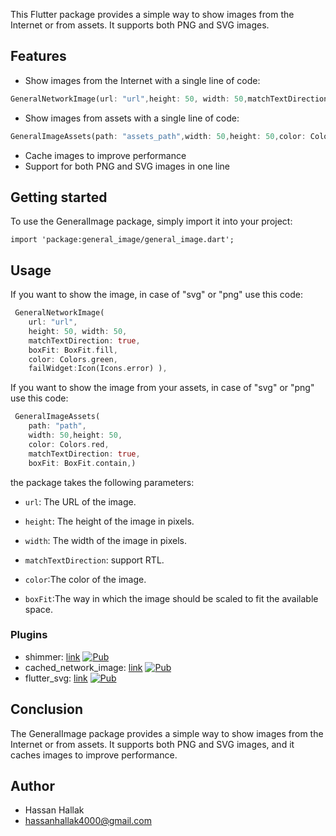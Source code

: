 <!--
This README describes the package. If you publish this package to pub.dev,
this README's contents appear on the landing page for your package.

For information about how to write a good package README, see the guide for
[writing package pages](https://dart.dev/guides/libraries/writing-package-pages).

For general information about developing packages, see the Dart guide for
[creating packages](https://dart.dev/guides/libraries/create-library-packages)
and the Flutter guide for
[developing packages and plugins](https://flutter.dev/developing-packages).
-->

This Flutter package provides a simple way to show images from the Internet or from assets. It supports both PNG and SVG images.

## Features

- Show images from the Internet with a single line of code:

```dart
GeneralNetworkImage(url: "url",height: 50, width: 50,matchTextDirection: true,)   
```

- Show images from assets with a single line of code:

```dart
GeneralImageAssets(path: "assets_path",width: 50,height: 50,color: Colors.red,matchTextDirection: true,boxFit: BoxFit.contain,)
```

- Cache images to improve performance
- Support for both PNG and SVG images in one line 

## Getting started

To use the GeneralImage package, simply import it into your project:
```
import 'package:general_image/general_image.dart';
```

## Usage

If you want to show the image, in case of "svg" or "png" use this code:

```dart
 GeneralNetworkImage(
    url: "url",
    height: 50, width: 50,
    matchTextDirection: true,
    boxFit: BoxFit.fill,
    color: Colors.green,
    failWidget:Icon(Icons.error) ),
```

If you want to show the image from your assets, in case of "svg" or "png" use this code:
```dart
 GeneralImageAssets(
    path: "path",
    width: 50,height: 50,
    color: Colors.red,
    matchTextDirection: true,
    boxFit: BoxFit.contain,)
```

the package  takes the following parameters:
- `url`: The URL of the image.

- `height`: The height of the image in pixels.

- `width`: The width of the image in pixels.

- `matchTextDirection`: support RTL.

- `color`:The color of the image.

- `boxFit`:The way in which the image should be scaled to fit the available space.


### Plugins
- shimmer: [link](plugins/shimmer)
  [![Pub](https://img.shields.io/pub/v/shimmer.svg?label=dev&include_prereleases)](https://pub.dev/packages/shimmer)
- cached_network_image: [link](plugins/cached_network_image)
  [![Pub](https://img.shields.io/pub/v/cached_network_image.svg?label=dev&include_prereleases)](https://pub.dev/packages/cached_network_image)
- flutter_svg: [link](plugins/flutter_svg)
  [![Pub](https://img.shields.io/pub/v/flutter_svg.svg?label=dev&include_prereleases)](https://pub.dev/packages/flutter_svg)



## Conclusion


The GeneralImage package provides a simple way to show images from the Internet or from assets. It supports both PNG and SVG images, and it caches images to improve performance.

## Author
- Hassan Hallak
- hassanhallak4000@gmail.com